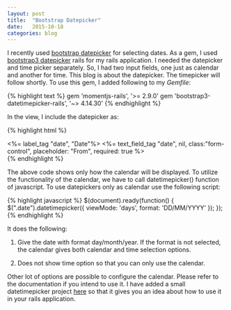```yaml
---
layout: post
title:  "Bootstrap Datepicker"
date:   2015-10-18
categories: blog
---
```


I recently used [bootstrap datepicker](http://eonasdan.github.io/bootstrap-datetimepicker/) for selecting dates. As a gem, I used [bootstrap3 datepicker](https://github.com/TrevorS/bootstrap3-datetimepicker-rails) rails for my rails application. I needed the datepicker and time picker separately. So, I had two input fields, one just as calendar and another for time. This blog is about the datepicker. The timepicker will follow shortly. To use this gem, I added following to my *Gemfile*:

{% highlight text %}
    gem 'momentjs-rails', '>= 2.9.0'
    gem 'bootstrap3-datetimepicker-rails', '~> 4.14.30'
{% endhighlight %}

In the view, I include the datepicker as:

{% highlight html %}
    <div class="form-group col-md-6">
       <%= label_tag "date", "Date"%>
       <%= text_field_tag "date", nil, class:"form-control", placeholder: "From", required: true %>
       <span class="input-group-addon"></span >
    </div >
{% endhighlight %}

The above code shows only how the calendar will be displayed. To utilize the functionality of the calendar, we have to call datetimepicker() function of javascript. To use datepickers only as calendar use the following script:

{% highlight javascript %}
$(document).ready(function() {
  $(".date").datetimepicker({
    viewMode: 'days',
    format: 'DD/MM/YYYY'
  });
});
{% endhighlight %}

It does the following:

1. Give the date with format day/month/year. If the format is not selected, the calendar gives both calendar and time selection options.

2. Does not show time option so that you can only use the calendar.

Other lot of options are possible to configure the calendar. Please refer to the documentation if you intend to use it. I have added a small datetimepicker project [here](https://github.com/sadiksha/datepicker) so that it gives you an idea about how to use it in your rails application.
